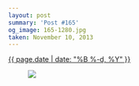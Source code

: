 ```yaml
---
layout: post
summary: 'Post #165'
og_image: 165-1280.jpg
taken: November 10, 2013
---
```


<div class="post">
 <time>
  <a href="/165">
   {{ page.date | date: "%B %-d, %Y" }}
  </a>
 </time>
 <a href="/165">
  <figure data-taken="11/10/2013">
   <img sizes="(min-width: 700px) 50vw, calc(100vw - 2rem)" src="{{ site.assets_url }}/165-640.jpg" srcset="{{ site.assets_url }}/165-1280.jpg 1280w, {{ site.assets_url }}/165-960.jpg 960w, {{ site.assets_url }}/165-640.jpg 640w, {{ site.assets_url }}/165-320.jpg 320w"/>
  </figure>
 </a>
</div>

